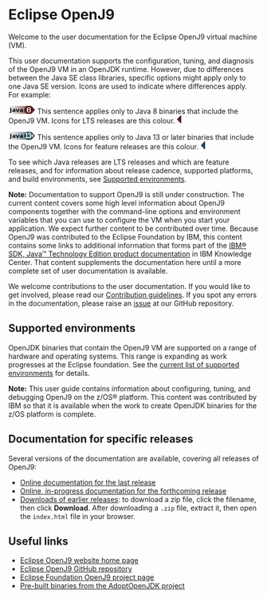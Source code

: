 <!--
* Copyright (c) 2017, 2019 IBM Corp. and others
*
* This program and the accompanying materials are made
* available under the terms of the Eclipse Public License 2.0
* which accompanies this distribution and is available at
* https://www.eclipse.org/legal/epl-2.0/ or the Apache
* License, Version 2.0 which accompanies this distribution and
* is available at https://www.apache.org/licenses/LICENSE-2.0.
*
* This Source Code may also be made available under the
* following Secondary Licenses when the conditions for such
* availability set forth in the Eclipse Public License, v. 2.0
* are satisfied: GNU General Public License, version 2 with
* the GNU Classpath Exception [1] and GNU General Public
* License, version 2 with the OpenJDK Assembly Exception [2].
*
* [1] https://www.gnu.org/software/classpath/license.html
* [2] http://openjdk.java.net/legal/assembly-exception.html
*
* SPDX-License-Identifier: EPL-2.0 OR Apache-2.0 OR GPL-2.0 WITH
* Classpath-exception-2.0 OR LicenseRef-GPL-2.0 WITH Assembly-exception
-->

# Eclipse OpenJ9

Welcome to the user documentation for the Eclipse OpenJ9 virtual machine (VM).

This user documentation supports the configuration, tuning, and diagnosis of the OpenJ9 VM in an OpenJDK runtime. However, due to differences between the Java SE class libraries, specific options might apply only to one Java SE version. Icons are used to indicate where differences apply. For example:

![Start of content that applies only to Java 8 (LTS)](cr/java8.png) This sentence applies only to Java 8 binaries that include the OpenJ9 VM. Icons for LTS releases are this colour. ![End of content that applies only to Java 8 (LTS)](cr/java_close_lts.png)

![Start of content that applies only to Java 13 and later](cr/java13plus.png) This sentence applies only to Java 13 or later binaries that include the OpenJ9 VM. Icons for feature releases are this colour. ![End of content that applies only to Java 13 or later](cr/java_close.png)

To see which Java releases are LTS releases and which are feature releases, and for information about release cadence, supported platforms, and build environments, see [Supported environments](openj9_support.md).

<i class="fa fa-pencil-square-o" aria-hidden="true"></i> **Note:** Documentation to support OpenJ9 is still under construction. The current content covers
some high level information about OpenJ9 components together with the command-line options and environment variables that you can use to configure the VM when you start your application. We expect further content to be contributed over time. Because OpenJ9 was contributed to the Eclipse Foundation by IBM, this content contains some links to additional information that forms part of the [IBM&reg; SDK, Java&trade; Technology Edition product documentation](https://www.ibm.com/support/knowledgecenter/SSYKE2/welcome_javasdk_family.html) in IBM Knowledge Center. That content supplements the documentation here until a more complete set of user documentation is available.

We welcome contributions to the user documentation. If you would like to get involved, please read our [Contribution guidelines](https://github.com/eclipse/openj9-docs/blob/master/CONTRIBUTING.md). If you spot any errors in the documentation, please raise an [issue](https://github.com/eclipse/openj9-docs/issues/new?template=documentation-error.md) at our GitHub repository.

## Supported environments

OpenJDK binaries that contain the OpenJ9 VM are supported on a range of hardware and operating systems. This range is expanding as work progresses at the Eclipse foundation. See the [current list of supported environments](openj9_support.md) for details.

<i class="fa fa-pencil-square-o" aria-hidden="true"></i> **Note:** This user guide contains information about configuring, tuning, and debugging OpenJ9 on the z/OS&reg; platform. This content was contributed by IBM so that it is available when the work to create OpenJDK binaries for the z/OS platform is complete.

## Documentation for specific releases

Several versions of the documentation are available, covering all releases of OpenJ9:

- [Online documentation for the last release](https://www.eclipse.org/openj9/docs/index.html)
- [Online, in-progress documentation for the forthcoming release](https://eclipse.github.io/openj9-docs/)
- [Downloads of earlier releases](https://github.com/eclipse/openj9-docs/tree/master/downloads): to download a zip file, click the filename, then click **Download**. After downloading a `.zip` file, extract it, then open the `index.html` file in your browser.

## Useful links

- [Eclipse OpenJ9 website home page](https://www.eclipse.org/openj9)
- [Eclipse OpenJ9 GitHub repository](https://github.com/eclipse/openj9)
- [Eclipse Foundation OpenJ9 project page](https://projects.eclipse.org/projects/technology.openj9)
- [Pre-built binaries from the AdoptOpenJDK project](https://adoptopenjdk.net/releases.html?variant=openjdk8&jvmVariant=openj9)

<!-- ==== END OF TOPIC ==== index.md ==== -->
